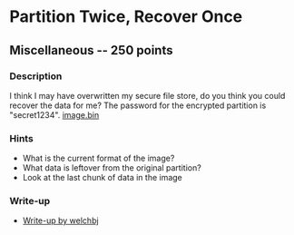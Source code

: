 # Partition Twice, Recover Once

## Miscellaneous -- 250 points

### Description

I think I may have overwritten my secure file store, do you think you could recover the data for me? The password for the encrypted partition is "secret1234". [image.bin](./image.bin)

### Hints

* What is the current format of the image?
* What data is leftover from the original partition?
* Look at the last chunk of data in the image


### Write-up

- [Write-up by welchbj](https://github.com/welchbj/ctf/tree/master/writeups/2020/CyberStakes/partition-twice-recover-once)
